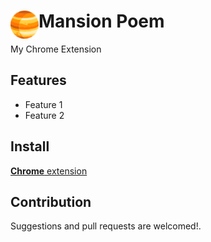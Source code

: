 # <img src="public/icons/icon_48.png" width="45" align="left"> Mansion Poem

My Chrome Extension

## Features

- Feature 1
- Feature 2

## Install

[**Chrome** extension]() <!-- TODO: Add chrome extension link inside parenthesis -->

## Contribution

Suggestions and pull requests are welcomed!.

